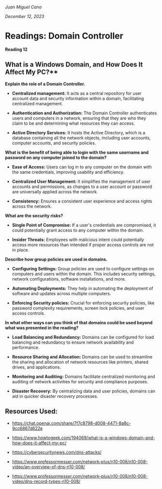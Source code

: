 *Juan Miguel Cano*

*December 12, 2023*

# Readings: Domain Controller

**Reading 12**

## What is a Windows Domain, and How Does It Affect My PC?**

**Explain the role of a Domain Controller.**

- **Centralized management:** It acts as a central repository for user account data and security information within a domain, facilitating centralized management.

- **Authentication and Authorization:** The Domain Controller authenticates users and computers in a network, ensuring that they are who they claim to be and determining what resources they can access.

- **Active Directory Services:** It hosts the Active Directory, which is a database containing all the network objects, including user accounts, computer accounts, and security policies.


**What is the benefit of being able to login with the same username and password on any computer joined to the domain?** 

- **Ease of Access:** Users can log in to any computer on the domain with the same credentials, improving usability and efficiency.

- **Centralized User Management:** It simplifies the management of user accounts and permissions, as changes to a user account or password are universally applied across the network.

- **Consistency:** Ensures a consistent user experience and access rights across the network.

**What are the security risks?**

- **Single Point of Compromise:** If a user's credentials are compromised, it could potentially grant access to any computer within the domain.

- **Insider Threats:** Employees with malicious intent could potentially access more resources than intended if proper access controls are not in place.

**Describe how group policies are used in domains.**

- **Configuring Settings:** Group policies are used to configure settings on computers and users within the domain. This includes security settings, network configurations, software installations, and more.

- **Automating Deployments:** They help in automating the deployment of software and updates across multiple computers.

- **Enforcing Security policies:** Crucial for enforcing security policies, like password complexity requirements, screen lock policies, and user access controls.

**In what other ways can you think of that domains could be used beyond what was presented in the reading?**

- **Load Balancing and Redundancy:** Domains can be configured for load balancing and redundancy to ensure network availability and performance.

- **Resource Sharing and Allocation:** Domains can be used to streamline the sharing and allocation of network resources like printers, shared drives, and applications.

- **Monitoring and Auditing:** Domains facilitate centralized monitoring and auditing of network activities for security and compliance purposes.

- **Disaster Recovery:** By centralizing data and user policies, domains can aid in quicker disaster recovery processes.

## Resources Used:

- https://chat.openai.com/share/7f7c8798-d008-4471-8a8c-9cc6867d622e

- https://www.howtogeek.com/194069/what-is-a-windows-domain-and-how-does-it-affect-my-pc/

- https://cybersecuritynews.com/dns-attacks/

- https://www.professormesser.com/network-plus/n10-008/n10-008-video/an-overview-of-dns-n10-008/

- https://www.professormesser.com/network-plus/n10-008/n10-008-video/dns-record-types-n10-008/